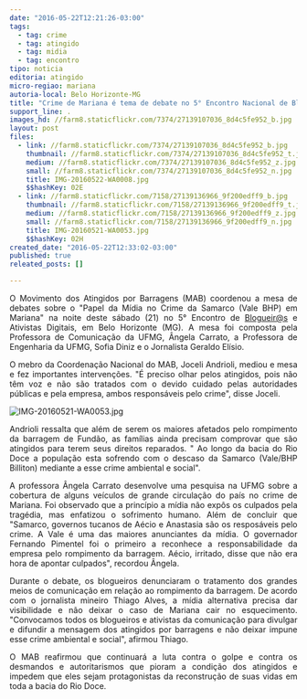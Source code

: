 ```yaml
---
date: "2016-05-22T12:21:26-03:00"
tags:
  - tag: crime
  - tag: atingido
  - tag: midia
  - tag: encontro
tipo: noticia
editoria: atingido
micro-regiao: mariana
autoria-local: Belo Horizonte-MG
title: "Crime de Mariana é tema de debate no 5° Encontro Nacional de Blogueiros \n"
support_line: .
images_hd: //farm8.staticflickr.com/7374/27139107036_8d4c5fe952_b.jpg
layout: post
files:
  - link: //farm8.staticflickr.com/7374/27139107036_8d4c5fe952_b.jpg
    thumbnail: //farm8.staticflickr.com/7374/27139107036_8d4c5fe952_t.jpg
    medium: //farm8.staticflickr.com/7374/27139107036_8d4c5fe952_z.jpg
    small: //farm8.staticflickr.com/7374/27139107036_8d4c5fe952_n.jpg
    title: IMG-20160522-WA0008.jpg
    $$hashKey: 02E
  - link: //farm8.staticflickr.com/7158/27139136966_9f200edff9_b.jpg
    thumbnail: //farm8.staticflickr.com/7158/27139136966_9f200edff9_t.jpg
    medium: //farm8.staticflickr.com/7158/27139136966_9f200edff9_z.jpg
    small: //farm8.staticflickr.com/7158/27139136966_9f200edff9_n.jpg
    title: IMG-20160521-WA0053.jpg
    $$hashKey: 02H
created_date: "2016-05-22T12:33:02-03:00"
published: true
releated_posts: []

---
```

<p align="JUSTIFY">O Movimento dos Atingidos por Barragens (MAB) coordenou a mesa de debates sobre o &quot;Papel da M&iacute;dia no Crime da Samarco (Vale BHP) em Mariana&quot; na noite deste s&aacute;bado (21) no 5&deg; Encontro de <a href="mailto:Blogueir@s">Blogueir@s</a> e Ativistas Digitais, em Belo Horizonte (MG). A mesa foi composta pela Professora de Comunica&ccedil;&atilde;o da UFMG, &Acirc;ngela Carrato, a Professora de Engenharia da UFMG, Sofia Diniz e o Jornalista Geraldo El&iacute;sio.</p>

<p align="JUSTIFY">O mebro da Coordena&ccedil;&atilde;o Nacional do MAB, Joceli Andrioli, mediou e mesa e fez importantes interven&ccedil;&otilde;es. &quot;&Eacute; preciso olhar pelos atingidos, pois n&atilde;o t&ecirc;m voz e n&atilde;o s&atilde;o tratados com o devido cuidado pelas autoridades p&uacute;blicas e pela empresa, ambos respons&aacute;veis pelo crime&quot;, disse Joceli.</p>

<p align="JUSTIFY"><img alt="IMG-20160521-WA0053.jpg" class="ng-click-active" ng-click="insertImageCKEditor(file)" src="http://farm8.staticflickr.com/7158/27139136966_9f200edff9_t.jpg" title="IMG-20160521-WA0053.jpg" /></p>

<p align="JUSTIFY">Andrioli ressalta que al&eacute;m de serem os maiores afetados pelo rompimento da barragem de Fund&atilde;o, as fam&iacute;lias ainda precisam comprovar que s&atilde;o atingidos para terem seus direitos reparados. &quot; Ao longo da bacia do Rio Doce a popula&ccedil;&atilde;o esta sofrendo com o descaso da Samarco (Vale/BHP Billiton) mediante a esse crime ambiental e social&quot;.</p>

<p align="JUSTIFY">A professora &Acirc;ngela Carrato desenvolve uma pesquisa na UFMG sobre a cobertura de alguns ve&iacute;culos de grande circula&ccedil;&atilde;o do pa&iacute;s no crime de Mariana. Foi observado que a princ&iacute;pio a m&iacute;dia n&atilde;o exp&ocirc;s os culpados pela trag&eacute;dia, mas enfatizou o sofrimento humano. Al&eacute;m de concluir que &quot;Samarco, governos tucanos de A&eacute;cio e Anastasia s&atilde;o os respos&aacute;veis pelo crime. A Vale &eacute; uma das maiores anunciantes da m&iacute;dia. O governador Fernando Pimentel foi o primeiro a reconhece a responsabilidade da empresa pelo rompimento da barragem. A&eacute;cio, irritado, disse que n&atilde;o era hora de apontar culpados&quot;, recordou&nbsp;&Acirc;ngela.</p>

<p align="JUSTIFY">Durante o debate, os blogueiros denunciaram o tratamento dos grandes meios de comunica&ccedil;&atilde;o em rela&ccedil;&atilde;o ao rompimento da barragem. De acordo com o jornalista mineiro Thiago Alves, a m&iacute;dia alternativa precisa dar visibilidade e n&atilde;o deixar o caso de Mariana cair no esquecimento. &quot;Convocamos todos os blogueiros e ativistas da comunica&ccedil;&atilde;o para divulgar e difundir a mensagem dos atingidos por barragens e n&atilde;o deixar impune esse crime ambiental e social&quot;, afirmou Thiago.</p>

<p align="JUSTIFY">O MAB reafirmou que continuar&aacute; a luta contra o golpe e contra os desmandos e autoritarismos que pioram a condi&ccedil;&atilde;o dos atingidos e impedem que eles sejam protagonistas da reconstru&ccedil;&atilde;o de suas vidas em toda a bacia do Rio Doce.</p>
